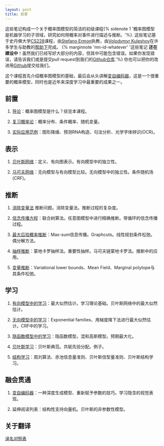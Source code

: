 ```yaml
---
layout: post
title: 目录
---
```

这些笔记构成一个关于概率图模型的简洁的初级课程{% sidenote 1 '概率图模型是机器学习的子领域，研究如何用概率对事件进行描述与推断。'%}.
这些笔记基于史丹佛大学[CS228](http://cs.stanford.edu/~ermon/cs228/index.html)课程，由[Stefano Ermon](http://cs.stanford.edu/~ermon/)执教，由[Volodymyr Kuleshov](http://www.stanford.edu/~kuleshov)在许多学生与助教的[帮助下](https://github.com/ermongroup/cs228-notes/commits/master)完成。
{% marginnote 'mn-id-whatever' '这些笔记 **还在建设中**！虽然我们已经写好大部分的内容，但其中可能包含错误。如果你发现错误，请告诉我们或是提交pull request到我们的[Github仓库](https://github.com/ermongroup/cs228-notes).'%}
你也可以把你的改进用[Github](https://github.com/ermongroup/cs228-notes)提交给我们。

这个课程首先介绍概率图模型的基础，最后会从头讲解[变自编码器]()，这是一个很重要的概率模型，同时也是近年来深度学习中最重要的成果之一。

## 前置

1. [导论](preliminaries/introduction/)：概率图模型是什么？综览本课程。

2. [复习概率论](preliminaries/probabilityreview)：概率分布、条件概率、随机变量。

3. [实际应用范例](preliminaries/applications)：图形降燥、预测RNA构造、句法分析、光学字体辨识(OCR)。

## 表示

1. [贝叶斯网络](representation/directed/)：定义、有向图表示。有向模型中的独立性。

2. [马可夫网络](representation/undirected/)：无向模型与有向模型比较。无向模型中的独立性。条件随机场(CRF)。

## 推断

1. [消除变量法](inference/ve/) 推断问题。消除变量法。推断过程的复杂度。

2. [信念传播方程](inference/jt/)：联合树算法。任意图模型中进行精确推断。带循环的信念传播过程。

3. [最大后验概率推断](inference/map/)：Max-sum信息传播。Graphcuts。线性规划条件松弛。偶分解方法。

4. [抽样推断](inference/sampling/)：蒙地卡罗抽样法。重要性抽样。马可夫链蒙地卡罗法。推断中的应用。

5. [变量推断](inference/variational/)：Variational lower bounds、Mean Field、Marginal polytope与其条件松弛。

## 学习

1. [有向模型中的学习](learning/directed/)：最大似然估计。学习理论基础。贝叶斯网络中的最大似然估计。

2. [无向模型中的学习](learning/undirected/)：Exponential families、用梯度降下法进行最大似然估计。CRF中的学习。

3. [隐函数模型中的学习](learning/latent/)：隐函数模型。混和高斯模型。预期最大化。

4. [贝叶斯学习](learning/bayesianlearning/)：贝叶斯典范。共轭先验分配。例子。

5. [结构学习](learning/structLearn/)：周刘算法、赤池信息量准则、贝叶斯信型量准则、贝叶斯结构学习。

## 融会贯通

1. [变自编码器](extras/vae)：一种深度生成模型、重新赋予参数的技巧。学习隐含的视觉表现。

2. 延伸阅读列表：结构性支持向量机。贝叶斯的非参数性模型。

## 关于翻译

[译名对照表](extras/glossary)
